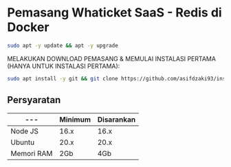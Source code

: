 # Pemasang Whaticket SaaS - Redis di Docker

```bash
sudo apt -y update && apt -y upgrade
```

MELAKUKAN DOWNLOAD PEMASANG & MEMULAI INSTALASI PERTAMA (HANYA UNTUK INSTALASI PERTAMA):

```bash
sudo apt install -y git && git clone https://github.com/asifdzaki93/instalador-master.git instalador && sudo chmod -R 777 instalador  && cd instalador  && sudo ./install_primaria
```

## Persyaratan

| ---        | Minimum | Disarankan |
| ---------- | ------- | ---------- |
| Node JS    | 16.x    | 16.x       |
| Ubuntu     | 20.x    | 20.x       |
| Memori RAM | 2Gb     | 4Gb        |
